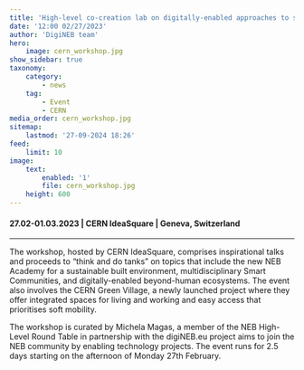 ```yaml
---
title: 'High-level co-creation lab on digitally-enabled approaches to sustainability, inclusion and aesthetics'
date: '12:00 02/27/2023'
author: 'DigiNEB team'
hero:
    image: cern_workshop.jpg
show_sidebar: true
taxonomy:
    category:
        - news
    tag:
        - Event
        - CERN
media_order: cern_workshop.jpg
sitemap:
    lastmod: '27-09-2024 18:26'
feed:
    limit: 10
image:
    text:
        enabled: '1'
        file: cern_workshop.jpg
    height: 600
---
```


#### 27.02-01.03.2023 | CERN IdeaSquare | Geneva, Switzerland
***
The workshop, hosted by CERN IdeaSquare, comprises inspirational talks and proceeds to “think and do tanks” on topics that include the new NEB Academy for a sustainable built environment, multidisciplinary Smart Communities, and digitally-enabled beyond-human ecosystems. The event also involves the CERN Green Village, a newly launched project where they offer integrated spaces for living and working and easy access that prioritises soft mobility. 

The workshop is curated by Michela Magas, a member of the NEB High-Level Round Table in partnership with the digiNEB.eu project aims to join the NEB community by enabling technology projects. The event runs for 2.5 days starting on the afternoon of Monday 27th February.